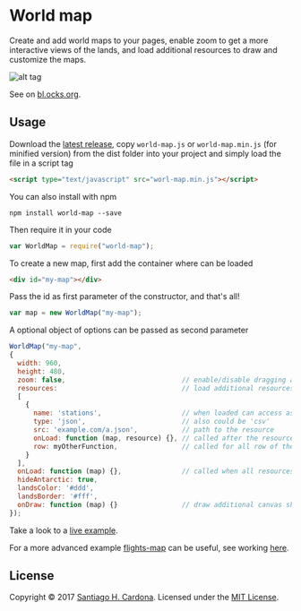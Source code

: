 # World map

Create and add world maps to your pages, enable zoom to get a more interactive views of the lands, and load additional resources to draw and customize the maps.

![alt tag](https://raw.githubusercontent.com/santiagohecar/world-map/master/example/world-map.png)

See on [bl.ocks.org](http://bl.ocks.org/santiagohecar/ddd1470b88e1e57d2ec1f7273185f018).

## Usage

Download the [latest release](https://github.com/santiagohecar/world-map/releases/latest), copy `world-map.js` or `world-map.min.js` (for minified version) from the dist folder into your project and simply load the file in a script tag

```html
<script type="text/javascript" src="worl-map.min.js"></script>
```

You can also install with npm
    
    npm install world-map --save

Then require it in your code 

```javascript
var WorldMap = require("world-map");
```    
To create a new map, first add the container where can be loaded

```html
<div id="my-map"></div>
```
Pass the id as first parameter of the constructor, and that's all!  

```javascript
var map = new WorldMap("my-map");
```

A optional object of options can be passed as second parameter

```javascript
WorldMap("my-map", 
{
  width: 960,
  height: 480,
  zoom: false,                             // enable/disable dragging and zooming
  resources:                               // load additional resources to customize the maps 
  [
    { 
      name: 'stations',                    // when loaded can access as map.resources.stations
      type: 'json',                        // also could be 'csv' 
      src: 'example.com/a.json',           // path to the resource
      onLoad: function (map, resource) {}, // called after the resource is loaded
      row: myOtherFunction,                // called for all row of the resource, used whit csv  
    }
  ], 
  onLoad: function (map) {},               // called when all resources loading is complete
  hideAntarctic: true,                       
  landsColor: '#ddd',
  landsBorder: '#fff',
  onDraw: function (map) {}                // draw additional canvas shapes inside
});
```

Take a look to a [live example](http://plnkr.co/edit/sOvkiTxQMgwtRFERq4qr?p=preview).

For a more advanced example [flights-map](https://github.com/santiagohecar/flights-map) can be useful, see working [here](http://bl.ocks.org/santiagohecar/2f8be5c36ac9a08168b10b5a10a916e4).

## License
Copyright &copy; 2017 [Santiago H. Cardona](https://github.com/santiagohecar).
Licensed under the [MIT License](LICENSE).
